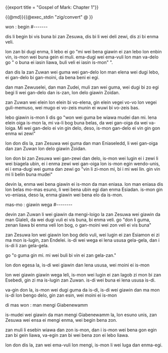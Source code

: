 {{export title = "Gospel of Mark:  Chapter 1"}}

{{@md}}{{@exec_stdin "zig/convert" @ }}

won : begin
#-------

dis li begin bi vis buna bi zan Zesuwa, dis bi li wei deli zewi, dis zi bi enma veli. 

lon zan bi dugi enma, li lebo ei go "mi wei bena giawin ei zan lebo lon enbin vin, is-mon wei buna gein ei muli. ema-dugi wei ema-vuli lon man va-delo go " o buna ei iasin liawa, buli veli ei iasin is-mon" ".

dan dis la zan Zuwan wei guma wei gan-delo lon man elena wei dugi lebo, ei gan-delo bi gan-moini, da bena beni ei egi.

dan man Zewuselei, dan man Zudei, muli zan wei guma, wei dugi bi zo egi begi li wei gan-delo dan is-zan, lon delo giawin Zoidan.

zan Zuwan wei elein lon elein bi vo-elena, gin elein vegei vo-vo lon vegei guli-memuso, wei mugo ei vo-zeis munin ei wuwi bi vo-zeis bas.

lebo giawin is-mon li dis go "won wei guma be wiawa mudei dan mi. lena elein oiga is-mon la, mi va-li bog buna belas, da wei gan-oiga da wei va-loiga.  Mi wei gan-delo ei vin gin delo, deso, is-mon gan-delo ei vin gin gon enma wi zewi"

lon don dis la, zan Zesuwa wei guma dan man Eniaseledd, li wei gan-oiga dan zan Zuwan lon delo giawin Zoidan.

lon don bi zan Zesuwa wei gan-zewi dan delo, is-mon wei lugin ei i zewi li wei biagela ubin, ei i enma zewi wei gan-oiga lon is-mon egin wendo-unis, ei i ema-dugi wei guma dan zewi go "vin li zi-mon mi, bi i mi wei lin. gin vin mi li belin buna mudei"

devin la, enma wei bena giawin ei is-mon da man eniasa. lon man eniasa dis lon belas mo-mas esuno, li wei bena ubin egi dan enma Esiadan. is-mon gin vo-eniasa, deso la, enma giawin wei bena elo da is-mon.

mas-mo : giawin wega
#--------

devin zan Zuwan li wei giawin da mengi-loigo la zan Zesuwa wei giawin da man Gialeli, da wei dugi vuli ei vis buna, bi enma veli. go "don li guma, zenan liawa bi enma veli lon bog, o gan-moini wei zon veli ei vis buna"

zan Zesuwa lon wei giawin lon bog delo vuli, wei lugin ei zan Esiamon ei zi ma mon is-lugin, zan Endelei. is-di wei wega ei lena ususa gela-gela, dan i is-di li zan gela-gela.

go "o guma gin mi. mi wei buli bi vin ei zan gela-zan."

lon don egesa la, is-di wei giawin dan lena ususa, wei moini ei is-mon

lon wei giawin giawin wega leli, is-mon wei lugin ei zan Iagob zi mon bi zan Esebedi, gin zi ma is-lugin zan Zuwan. is-di wei buna ei lena ususa is-di. 

va-gin don la, is-mon wei dugi guma da is-di, is-di wei giawin dan ma mon is-di lon bengo delo, gin zan esin, wei moini ei is-mon

di mas won : man mengi Giabenewamm

is-mudei wei giawin da man mengi Giabenewamm la, lon esuno unis, zan Zesuwa wei ensa ei mengi enma, wei begin bena zon.

zan muli li esebin wiawa dan zon is-mon, dan i is-mon wei bena gon egin zan bi gein liawa, va-egin zan bi wei bena zon ei lebo liawa.

lon don dis la, zan wei ema-vuli lon mengi, is-mon li wei luga dan enma-egi.









